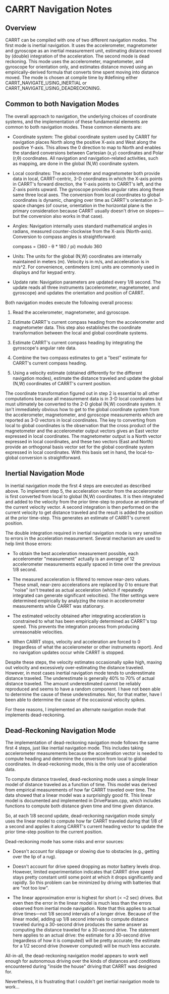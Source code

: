 # CARRT Navigation Notes


## Overview

CARRT can be compiled with one of two different navigation modes. The first mode
is inertial navigation. It uses the accelerometer, magnetometer and gyroscope as
an inertial measurement unit, estimating distance moved by (double)
integration of the acceleration.  The second mode is dead reckoning.  This mode
uses the accelerometer, magnetometer, and gyroscope for orientation only,
and estimates distance moved using an empirically-derived formula that
converts time spent moving into distance moved.  The mode is chosen at compile time by
#defining either CARRT_NAVIGATE_USING_INERTIAL or
CARRT_NAVIGATE_USING_DEADRECKONING.


## Common to both Navigation Modes

The overall approach to navigation, the underlying choices of coordinate systems, and the implementation of
these fundamental elements are common to both navigation modes.  These common elements are:

* Coordinate system: The global coordinate system used by CARRT for navigation places North along the
positive X-axis and West along the positive Y-axis.  This allows the 0 direction to map to North and
enables the standard conversions between Cartesian (x,y) coordinates and Polar (r,&theta;) coordinates.
All navigation and navigation-related activities, such as mapping, are done in the global (N,W) coordinate
system.

* Local coordinates: The accelerometer and magnetometer both provide data in local, CARRT-centric,
3-D coordinates in which the X-axis points in CARRT's forward direction, the Y-axis points
to CARRT's left, and the Z-axis points upward.  The gyroscope provides angular rates along these same
three local axes. The conversion from local coordinates to global coordinates is dynamic, changing
over time as CARRT's orientation in 3-space changes (of course, orientation in the horizontal plane is
the primary consideration because CARRT usually doesn't drive on slopes&mdash;but the conversion
also works in that case).

* Angles: Navigation internally uses standard mathematical angles in radians, measured counter-clockwise
from the X-axis (North-axis). Conversion to compass angles is straightforward:

    compass = (360 - &theta; * 180 / pi) modulo 360

* Units: The units for the global (N,W) coordinates are internally maintained in meters (m).  Velocity is in
m/s, and acceleration is in m/s^2.  For convenience, centimeters (cm) units are commonly used in displays and
for keypad entry.

* Update rate: Navigation parameters are updated every 1/8 second.  The update reads all three instruments
(accelerometer, magnetometer, and gyroscope) and updates the orientation and position of CARRT.


Both navigation modes execute the following overall process:

1. Read the accelerometer, magnetometer, and gyroscope.

2. Estimate CARRT's current compass heading from the accelerometer and magnetometer data.  This step
also establishes the coordinate transformation between the local and global coordinate systems.

3. Estimate CARRT's current compass heading by integrating the gyroscope's angular rate data.

4. Combine the two compass estimates to get a "best" estimate for CARRT's current compass heading.

5. Using a velocity estimate (obtained differently for the different navigation modes), estimate
the distance traveled and update the global (N,W) coordinates of CARRT's current position.


The coordinate transformation figured out in step 2 is essential to all other
computations because all measurement data is in 3-D local coordinates but
must ultimately be converted to the 2-D global (N,W)
coordinate system. It isn't immediately obvious how to get to the global
coordinate system from the accelerometer, magnetometer, and gyroscope
measurements which are reported  as 3-D vectors in local coordinates.  The key to
converting from local to global coordinates is the observation that the cross
product of the magnetometer and the accelerometer output vectors gives an East
vector expressed in local coordinates.  The magnetometer output is a North
vector expressed in local coordinates, and these two vectors (East and North)
provide an orthogonal basis vector set for the global coordinate system expressed
in local coordinates.  With this basis set in hand, the local-to-global conversion
is straightforward.


## Inertial Navigation Mode

In inertial navigation mode the first 4 steps are executed as described above.
To implement step 5, the acceleration vector from the accelerometer is first
converted from local to global (N,W) coordinates. It is then integrated and
added to the velocity from the prior time-step to produce an estimate of the
current velocity vector.  A second integration is then performed on the current
velocity to get distance traveled and the result is added the position at the
prior time-step.  This generates an estimate of CARRT's current position.

The double integration required in inertial navigation mode is very sensitive
to errors in the acceleration measurement.  Several mechanism are used to help
limit those errors:

* To obtain the best acceleration measurement possible, each accelerometer "measurement" actually is an
average of 12 accelerometer measurements equally spaced in time over the previous 1/8 second.

* The measured acceleration is filtered to remove near-zero values. These small, near-zero accelerations are
replaced by 0 to ensure that "noise" isn't treated as actual acceleration (which if repeatedly integrated
can generate significant velocities).  The filter settings were determined empirically by analyzing the
noise in accelerometer measurements while CARRT was stationary.

* The estimated velocity obtained after integrating acceleration is constrained to what has been empirically
determined as CARRT's top speed.  This prevents the integration process from producing unreasonable velocities.

* When CARRT stops, velocity and acceleration are forced to 0 (regardless of what the accelerometer or other
instruments report).  And no navigation updates occur while CARRT is stopped.

Despite these steps, the velocity estimates occasionally spike high, maxing out velocity and excessively
over-estimating the distance traveled.  However, in most cases inertial navigation mode tends to underestimate
distance traveled.  The underestimate is generally 40% to 70% of actual distance traveled. The amount
underestimated cannot be reliably reproduced and seems to have a random component.  I have not been able to
determine the cause of these underestimates.  Nor, for that matter, have I been able to determine the cause of
the occasional velocity spikes.

For these reasons, I implemented an alternate navigation mode that implements dead-reckoning.


## Dead-Reckoning Navigation Mode

The implementation of dead-reckoning navigation mode follows the same first 4 steps, just like inertial
navigation mode.  This includes taking accelerometer measurements because the acceleration vector is needed
to compute heading and determine the conversion from local to global coordinates.  In dead-reckoning mode,
this is the only use of  acceleration data.

To compute distance traveled, dead-reckoning mode uses a simple linear model of distance traveled as a
function of time.  This model was derived from empirical measurements of how far CARRT traveled over time. The
data showed that a linear model was a surprisingly good fit. This linear model is documented and implemented
in DriveParam.cpp, which includes functions to compute both distance given time and time given distance.

So, at each 1/8 second update,  dead-reckoning navigation mode simply uses the linear model to
compute how far CARRT traveled during that 1/8 of a second and applies it along CARRT's current heading
vector to update the prior time-step position to the current position.

Dead-reckoning mode has some risks and error sources:

* Doesn't account for slippage or slowing due to obstacles (e.g., getting over the lip of a rug).

* Doesn't account for drive speed dropping as motor battery levels drop. However, limited experimentation
indicates that CARRT drive speed stays pretty constant until some point at which it drops significantly and
rapidly.  So this problem can be minimized by driving with batteries that are "not too low".

* The linear approximation error is highest for short (< ~2 sec) drives.  But even then the error in the linear
model is much less than the errors observed from inertial mode navigation.  Note that this applies to actual
drive times&mdash;not 1/8 second intervals of a longer drive.  Because of the linear model, adding up 1/8 second
intervals to compute distance traveled during a 30-second drive produces the same answer as computing the
distance traveled for a 30-second drive. The statement here applies to an actual drive: the estimate for a 30-second
drive (regardless of how it is computed) will be pretty accurate; the estimate for a 1/2 second drive (however computed)
will be much less accurate.

All-in-all, the dead-reckoning navigation model appears to work well enough for autonomous driving over the kinds
of distances and conditions encountered during "inside the house" driving that CARRT was designed for.

Nevertheless, it is frustrating that I couldn't get inertial navigation mode to work...
